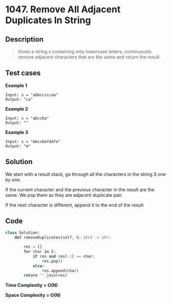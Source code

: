# 1047. Remove All Adjacent Duplicates In String

## Description
> Given a string s containing only lowercase letters, continuously remove adjacent characters that are the same and return the result.
## Test cases
**Example 1**

    Input: s = "abbcccccaa"
    Output: "ca"

**Example 2**

    Input: s = "abccba"
    Output: ""

**Example 3**

    Input: s = "mbccbefddfe"
    Output: "m"
## Solution

 We start with a result stack, go through all the characters in the string S one by one.

 If the current character and the previous character in the result are the same. We pop them as they are adjacent duplicate pair.

 If the next character is different, append it to the end of the result

## Code

```python
class Solution:
    def removeDuplicates(self, S: str) -> str:

        res = []
        for char in S:
            if res and res[-1] == char:
                res.pop()
            else:
                res.append(char)
        return "".join(res)


```
**Time Complexity = O(N)**

**Space Complexity = O(N)**

